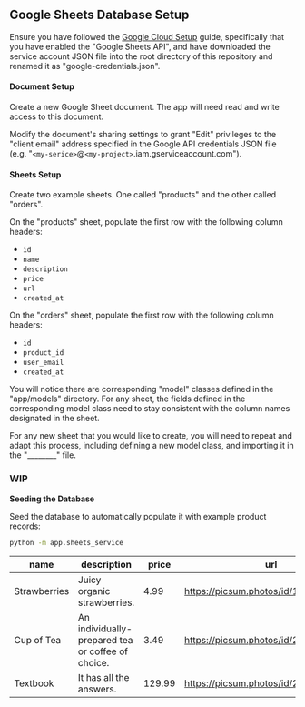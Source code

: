 
## Google Sheets Database Setup

Ensure you have followed the [Google Cloud Setup](/admin/GOOGLE_CLOUD.md) guide, specifically that you have enabled the "Google Sheets API", and have downloaded the service account JSON file into the root directory of this repository and renamed it as "google-credentials.json".

#### Document Setup

Create a new Google Sheet document. The app will need read and write access to this document.

Modify the document's sharing settings to grant "Edit" privileges to the "client email" address specified in the Google API credentials JSON file (e.g. "`<my-serice>`@`<my-project>`.iam.gserviceaccount.com").

#### Sheets Setup

Create two example sheets. One called "products" and the other called "orders".

On the "products" sheet, populate the first row with the following column headers:

  + `id`
  + `name`
  + `description`
  + `price`
  + `url`
  + `created_at`

On the "orders" sheet, populate the first row with the following column headers:

  + `id`
  + `product_id`
  + `user_email`
  + `created_at`

You will notice there are corresponding "model" classes defined in the "app/models" directory. For any sheet, the fields defined in the corresponding model class need to stay consistent with the column names designated in the sheet.


For any new sheet that you would like to create, you will need to repeat and adapt this process, including defining a new model class, and importing it in the "________" file.



### WIP


**Seeding the Database**

Seed the database to automatically populate it with example product records:


```sh
python -m app.sheets_service
```

name | description | price | url
--- | --- | --- | ---
Strawberries | Juicy organic strawberries. | 4.99 | https://picsum.photos/id/1080/360/200
Cup of Tea | An individually-prepared tea or coffee of choice. | 3.49 | https://picsum.photos/id/225/360/200
Textbook | It has all the answers. | 129.99 | https://picsum.photos/id/24/360/200
